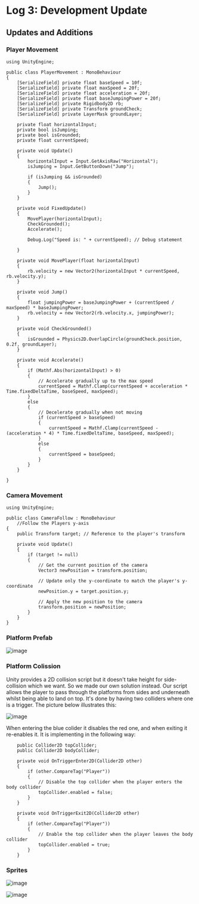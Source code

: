 # Log 3: Development Update

## Updates and Additions


### Player Movement

```
using UnityEngine;

public class PlayerMovement : MonoBehaviour
{
    [SerializeField] private float baseSpeed = 10f;
    [SerializeField] private float maxSpeed = 20f;
    [SerializeField] private float acceleration = 20f;
    [SerializeField] private float baseJumpingPower = 20f;
    [SerializeField] private Rigidbody2D rb;
    [SerializeField] private Transform groundCheck;
    [SerializeField] private LayerMask groundLayer;

    private float horizontalInput;
    private bool isJumping;
    private bool isGrounded;
    private float currentSpeed;

    private void Update()
    {
        horizontalInput = Input.GetAxisRaw("Horizontal");
        isJumping = Input.GetButtonDown("Jump");

        if (isJumping && isGrounded)
        {
            Jump();
        }
    }

    private void FixedUpdate()
    {
        MovePlayer(horizontalInput);
        CheckGrounded();
        Accelerate();

        Debug.Log("Speed is: " + currentSpeed); // Debug statement

    }

    private void MovePlayer(float horizontalInput)
    {
        rb.velocity = new Vector2(horizontalInput * currentSpeed, rb.velocity.y);
    }

    private void Jump()
    {
        float jumpingPower = baseJumpingPower + (currentSpeed / maxSpeed) * baseJumpingPower;
        rb.velocity = new Vector2(rb.velocity.x, jumpingPower);
    }

    private void CheckGrounded()
    {
        isGrounded = Physics2D.OverlapCircle(groundCheck.position, 0.2f, groundLayer);
    }

    private void Accelerate()
    {
        if (Mathf.Abs(horizontalInput) > 0)
        {
            // Accelerate gradually up to the max speed
            currentSpeed = Mathf.Clamp(currentSpeed + acceleration * Time.fixedDeltaTime, baseSpeed, maxSpeed);
        }
        else
        {
            // Decelerate gradually when not moving
            if (currentSpeed > baseSpeed)
            {
                currentSpeed = Mathf.Clamp(currentSpeed - (acceleration * 4) * Time.fixedDeltaTime, baseSpeed, maxSpeed);
            }
            else
            {
                currentSpeed = baseSpeed;
            }
        }
    }

}

```

### Camera Movement

```
using UnityEngine;

public class CameraFollow : MonoBehaviour
    //Follow the Players y-axis
{
    public Transform target; // Reference to the player's transform

    private void Update()
    {
        if (target != null)
        {
            // Get the current position of the camera
            Vector3 newPosition = transform.position;

            // Update only the y-coordinate to match the player's y-coordinate
            newPosition.y = target.position.y;

            // Apply the new position to the camera
            transform.position = newPosition;
        }
    }
}

```

### Platform Prefab

![image](https://github.com/Esben-Andreas-Madsen/GMD1_Ascendia/assets/91538845/481ce523-6ba9-41f0-836c-0eefff94474a)

### Platform Colission
Unity provides a 2D collision script but it doesn't take height for side-collision which we want.
So we made our own solution instead. 
Our script allows the player to pass through the platforms from sides and underneath whilst being able to land on top.
It's done by having two colliders where one is a trigger. The picture below illustrates this:

![image](https://github.com/Esben-Andreas-Madsen/GMD1_Ascendia/assets/91538845/182b98bd-1676-40c5-bddb-c1fdd0c27769)

When entering the blue colider it disables the red one, and when exiting it re-enables it.
It is implementing in the following way:


```
    public Collider2D topCollider;
    public Collider2D bodyCollider;

    private void OnTriggerEnter2D(Collider2D other)
    {
        if (other.CompareTag("Player"))
        {
            // Disable the top collider when the player enters the body collider
            topCollider.enabled = false;
        }
    }

    private void OnTriggerExit2D(Collider2D other)
    {
        if (other.CompareTag("Player"))
        {
            // Enable the top collider when the player leaves the body collider
            topCollider.enabled = true;
        }
    }
```

### Sprites

![image](https://github.com/Esben-Andreas-Madsen/GMD1_Ascendia/assets/91538845/28a44246-aa17-47c6-aa5d-f78162e34ad8)

![image](https://github.com/Esben-Andreas-Madsen/GMD1_Ascendia/assets/91538845/aee4c093-0b56-4e43-a30e-fe0e34e04fd9)

